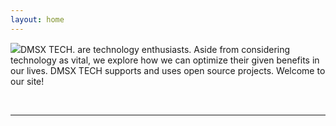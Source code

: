 ```yaml
---
layout: home
---
```


<img id="favicon" src="https://dmsxtech.github.io/favicon.png"/><span class="techenthu">DMSX TECH.</span> are technology enthusiasts. Aside from considering technology as vital, we explore how we can optimize their given benefits in our lives. DMSX TECH supports and uses open source projects. Welcome to our site!

<br>
<hr>
